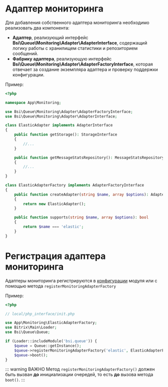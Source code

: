# Адаптер мониторинга

Для добавления собственного адаптера мониторинга необходимо реализовать два компонента:

- **Адаптер**, реализующий интерфейс **Bsi\Queue\Monitoring\Adapter\AdapterInterface**, содержащий логику работы с хранилищем статистики и репозиторием сообщений.
- **Фабрику адаптера**, реализующую интерфейс **Bsi\Queue\Monitoring\Adapter\AdapterFactoryInterface**, которая отвечает за создание экземпляра адаптера и проверку поддержки конфигурации.

Пример:

```php
<?php

namespace App\Monitoring;

use Bsi\Queue\Monitoring\Adapter\AdapterFactoryInterface;
use Bsi\Queue\Monitoring\Adapter\AdapterInterface;

class ElasticAdapter implements AdapterInterface 
{
    public function getStorage(): StorageInterface
    {
        //...
    }

    public function getMessageStatsRepository(): MessageStatsRepositoryInterface 
    {
        //...
    }
}

class ElasticAdapterFactory implements AdapterFactoryInterface
{
    public function createAdapter(string $name, array $options): AdapterInterface
    {
        return new ElasticAdapter();
    }

    public function supports(string $name, array $options): bool
    {
        return $name === 'elastic';
    }
}
```

# Регистрация адаптера мониторинга

Адаптеры мониторинга регистрируются в [конфигурации](configuration.md#factoriesmonitoring) модуля или с помощью метода `registerMonitoringAdapterFactory`

Пример:

```php
<?php

// local/php_interface/init.php

use App\Monitoring\ElasticAdapterFactory;
use Bitrix\Main\Loader;
use Bsi\Queue\Queue;

if (Loader::includeModule('bsi.queue')) {
    $queue = Queue::getInstance();
    $queue->registerMonitoringAdapterFactory('elastic', ElasticAdapterFactory::class);
    $queue->boot();
}
```

::: warning ВАЖНО
Метод `registerMonitoringAdapterFactory()` должен быть вызван **до** инициализации очередей, то есть **до** вызова метода `boot()`.
:::